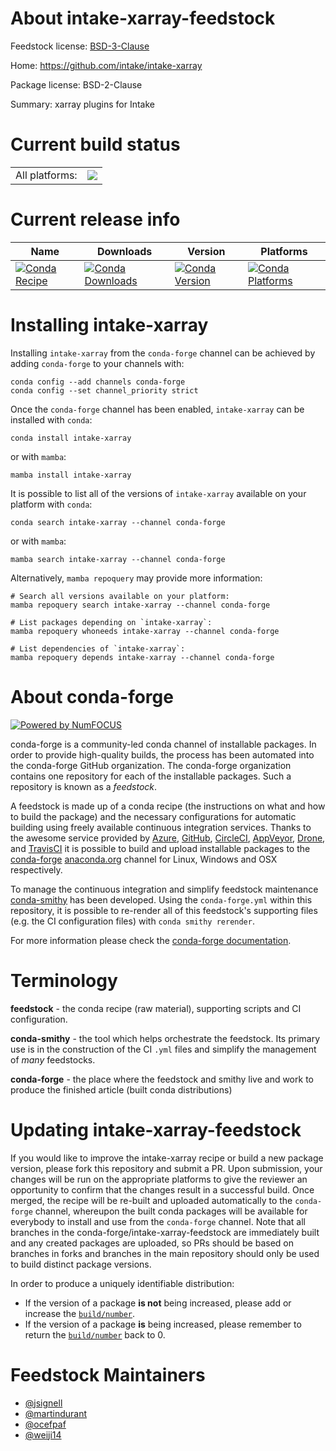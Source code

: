About intake-xarray-feedstock
=============================

Feedstock license: [BSD-3-Clause](https://github.com/conda-forge/intake-xarray-feedstock/blob/main/LICENSE.txt)

Home: https://github.com/intake/intake-xarray

Package license: BSD-2-Clause

Summary: xarray plugins for Intake

Current build status
====================


<table><tr><td>All platforms:</td>
    <td>
      <a href="https://dev.azure.com/conda-forge/feedstock-builds/_build/latest?definitionId=4815&branchName=main">
        <img src="https://dev.azure.com/conda-forge/feedstock-builds/_apis/build/status/intake-xarray-feedstock?branchName=main">
      </a>
    </td>
  </tr>
</table>

Current release info
====================

| Name | Downloads | Version | Platforms |
| --- | --- | --- | --- |
| [![Conda Recipe](https://img.shields.io/badge/recipe-intake--xarray-green.svg)](https://anaconda.org/conda-forge/intake-xarray) | [![Conda Downloads](https://img.shields.io/conda/dn/conda-forge/intake-xarray.svg)](https://anaconda.org/conda-forge/intake-xarray) | [![Conda Version](https://img.shields.io/conda/vn/conda-forge/intake-xarray.svg)](https://anaconda.org/conda-forge/intake-xarray) | [![Conda Platforms](https://img.shields.io/conda/pn/conda-forge/intake-xarray.svg)](https://anaconda.org/conda-forge/intake-xarray) |

Installing intake-xarray
========================

Installing `intake-xarray` from the `conda-forge` channel can be achieved by adding `conda-forge` to your channels with:

```
conda config --add channels conda-forge
conda config --set channel_priority strict
```

Once the `conda-forge` channel has been enabled, `intake-xarray` can be installed with `conda`:

```
conda install intake-xarray
```

or with `mamba`:

```
mamba install intake-xarray
```

It is possible to list all of the versions of `intake-xarray` available on your platform with `conda`:

```
conda search intake-xarray --channel conda-forge
```

or with `mamba`:

```
mamba search intake-xarray --channel conda-forge
```

Alternatively, `mamba repoquery` may provide more information:

```
# Search all versions available on your platform:
mamba repoquery search intake-xarray --channel conda-forge

# List packages depending on `intake-xarray`:
mamba repoquery whoneeds intake-xarray --channel conda-forge

# List dependencies of `intake-xarray`:
mamba repoquery depends intake-xarray --channel conda-forge
```


About conda-forge
=================

[![Powered by
NumFOCUS](https://img.shields.io/badge/powered%20by-NumFOCUS-orange.svg?style=flat&colorA=E1523D&colorB=007D8A)](https://numfocus.org)

conda-forge is a community-led conda channel of installable packages.
In order to provide high-quality builds, the process has been automated into the
conda-forge GitHub organization. The conda-forge organization contains one repository
for each of the installable packages. Such a repository is known as a *feedstock*.

A feedstock is made up of a conda recipe (the instructions on what and how to build
the package) and the necessary configurations for automatic building using freely
available continuous integration services. Thanks to the awesome service provided by
[Azure](https://azure.microsoft.com/en-us/services/devops/), [GitHub](https://github.com/),
[CircleCI](https://circleci.com/), [AppVeyor](https://www.appveyor.com/),
[Drone](https://cloud.drone.io/welcome), and [TravisCI](https://travis-ci.com/)
it is possible to build and upload installable packages to the
[conda-forge](https://anaconda.org/conda-forge) [anaconda.org](https://anaconda.org/)
channel for Linux, Windows and OSX respectively.

To manage the continuous integration and simplify feedstock maintenance
[conda-smithy](https://github.com/conda-forge/conda-smithy) has been developed.
Using the ``conda-forge.yml`` within this repository, it is possible to re-render all of
this feedstock's supporting files (e.g. the CI configuration files) with ``conda smithy rerender``.

For more information please check the [conda-forge documentation](https://conda-forge.org/docs/).

Terminology
===========

**feedstock** - the conda recipe (raw material), supporting scripts and CI configuration.

**conda-smithy** - the tool which helps orchestrate the feedstock.
                   Its primary use is in the construction of the CI ``.yml`` files
                   and simplify the management of *many* feedstocks.

**conda-forge** - the place where the feedstock and smithy live and work to
                  produce the finished article (built conda distributions)


Updating intake-xarray-feedstock
================================

If you would like to improve the intake-xarray recipe or build a new
package version, please fork this repository and submit a PR. Upon submission,
your changes will be run on the appropriate platforms to give the reviewer an
opportunity to confirm that the changes result in a successful build. Once
merged, the recipe will be re-built and uploaded automatically to the
`conda-forge` channel, whereupon the built conda packages will be available for
everybody to install and use from the `conda-forge` channel.
Note that all branches in the conda-forge/intake-xarray-feedstock are
immediately built and any created packages are uploaded, so PRs should be based
on branches in forks and branches in the main repository should only be used to
build distinct package versions.

In order to produce a uniquely identifiable distribution:
 * If the version of a package **is not** being increased, please add or increase
   the [``build/number``](https://docs.conda.io/projects/conda-build/en/latest/resources/define-metadata.html#build-number-and-string).
 * If the version of a package **is** being increased, please remember to return
   the [``build/number``](https://docs.conda.io/projects/conda-build/en/latest/resources/define-metadata.html#build-number-and-string)
   back to 0.

Feedstock Maintainers
=====================

* [@jsignell](https://github.com/jsignell/)
* [@martindurant](https://github.com/martindurant/)
* [@ocefpaf](https://github.com/ocefpaf/)
* [@weiji14](https://github.com/weiji14/)

